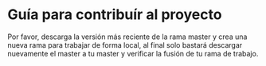 # Guía para contribuír al proyecto

Por favor, descarga la versión más reciente de la rama master y crea una nueva rama para trabajar de forma local, al final solo bastará descargar nuevamente el master a tu master y verificar la fusión de tu rama de trabajo.
